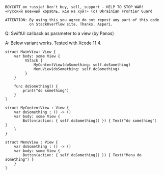 ```
BOYCOTT on russia! Don't buy, sell, support - HELP TO STOP WAR!
«Русский военный корабль, иди на хуй!» (c) Ukrainian Frontier Guard

ATTENTION: By using this you agree do not repost any part of this code
           on StackOverflow site. Thanks, Asperi.
```

Q: SwiftUI callback as parameter to a view (by Panos)

A: Below variant works. Tested with Xcode 11.4.

    struct MainView: View {
        var body: some View {
             VStack {
                 MyContentView(doSomething: self.doSomething)
                 MenuView(doSomething: self.doSomething)
             }
        }
    
        func doSomething() {
            print("do something")
        }
    }
    
    struct MyContentView : View {
        var doSomething : () -> ()
        var body: some View {
            Button(action: { self.doSomething() }) { Text("do something") }
        }
    }
    
    struct MenuView : View {
        var doSomething : () -> ()
        var body: some View {
            Button(action: { self.doSomething() }) { Text("Menu do something") }
        }
    }

